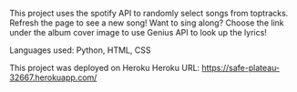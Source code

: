 This project uses the spotify API to randomly select songs from toptracks. Refresh the page to see a new song!
Want to sing along? Choose the link under the album cover image to use Genius API to look up the lyrics!

Languages used: Python, HTML, CSS


This project was deployed on Heroku
Heroku URL: https://safe-plateau-32667.herokuapp.com/
